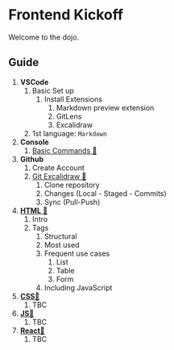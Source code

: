 # Frontend Kickoff

Welcome to the dojo.

## Guide

1. **VSCode**
   1. Basic Set up
      1. Install Extensions
         1. Markdown preview extension
         2. GitLens
         3. Excalidraw
   2. 1st language: `Markdown`
2. **Console**
   1. [Basic Commands 🔗](docs/1.console.md)
3. **Github**
   1. Create Account
   2. [Git Excalidraw 🔗](docs/2.git.excalidraw)
      1. Clone repository
      2. Changes (Local - Staged - Commits)
      3. Sync (Pull-Push)
4. [**HTML** 🔗](docs/3.html.md)
   1. Intro
   2. Tags
      1. Structural
      2. Most used
      3. Frequent use cases
         1. List
         2. Table
         3. Form
      4. Including JavaScript
5. [**CSS**🔗](docs/4.css.md)
   1. TBC
6. [**JS**🔗](docs/5.javascript.md)
   1. TBC
7. [**React**🔗](docs/6.react.md)
   1. TBC
